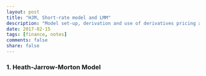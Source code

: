 ```yaml
---
layout: post
title: "HJM, Short-rate model and LMM"
description: "Model set-up, derivation and use of derivatives pricing are listed here."
date: 2017-02-15
tags: [finance, notes]
comments: false
share: false
---
```


### 1. Heath-Jarrow-Morton Model
